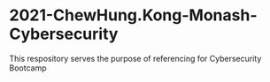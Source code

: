 # 2021-ChewHung.Kong-Monash-Cybersecurity
This respository serves the purpose of referencing for Cybersecurity Bootcamp
